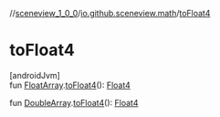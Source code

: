 //[sceneview_1_0_0](../../index.md)/[io.github.sceneview.math](index.md)/[toFloat4](to-float4.md)

# toFloat4

[androidJvm]\
fun [FloatArray](https://kotlinlang.org/api/latest/jvm/stdlib/kotlin/-float-array/index.html).[toFloat4](to-float4.md)(): [Float4](../../../sceneview/sceneview/dev.romainguy.kotlin.math/-float4/index.md)

fun [DoubleArray](https://kotlinlang.org/api/latest/jvm/stdlib/kotlin/-double-array/index.html).[toFloat4](to-float4.md)(): [Float4](../../../sceneview/sceneview/dev.romainguy.kotlin.math/-float4/index.md)
